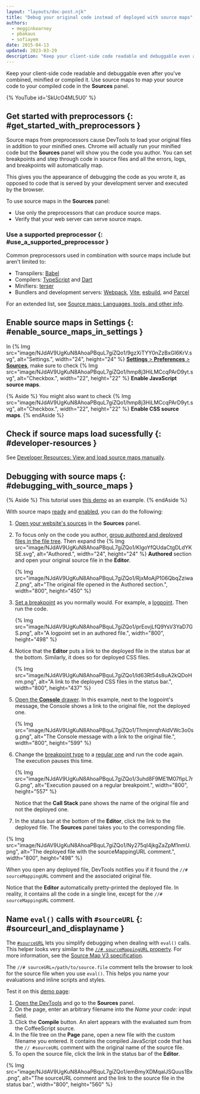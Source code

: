 ```yaml
---
layout: "layouts/doc-post.njk"
title: "Debug your original code instead of deployed with source maps"
authors:
  - megginkearney
  - pbakaus
  - sofiayem
date: 2015-04-13
updated: 2023-03-29
description: "Keep your client-side code readable and debuggable even after you've combined, minified, or compiled it."
---
```


Keep your client-side code readable and debuggable even after you've combined, minified or compiled
it. Use source maps to map your source code to your compiled code in the **Sources** panel.

{% YouTube id='SkUcO4ML5U0' %}

## Get started with preprocessors {: #get_started_with_preprocessors }

Source maps from preprocessors cause DevTools to load your original files in addition to your minified ones.
Chrome will actually run your minified code but the **Sources** panel will show you the code you author.
You can set breakpoints and step through code in source files and all the errors, logs, and breakpoints will automatically map.

This gives you the appearance of debugging the code as you wrote it, as opposed to code that is served by your development server and executed by the browser.

To use source maps in the **Sources** panel:

- Use only the preprocessors that can produce source maps.
- Verify that your web server can serve source maps.

### Use a supported preprocessor {: #use_a_supported_preprocessor }

Common preprocessors used in combination with source maps include but aren't limited to:

- Transpilers: [Babel][5]
- Compilers: [TypeScript][8] and [Dart][10]
- Minifiers: [terser](https://github.com/terser/terser)
- Bundlers and development servers: [Webpack](https://webpack.js.org/), [Vite](https://vitejs.dev/), [esbuild](https://esbuild.github.io/), and [Parcel](https://parceljs.org/)

For an extended list, see [Source maps: Languages, tools, and other info][4].

## Enable source maps in Settings {: #enable_source_maps_in_settings }

In {% Img src="image/NJdAV9UgKuN8AhoaPBquL7giZQo1/9gzXiTYY0nZzBxGI6KrV.svg", alt="Settings.", width="24", height="24" %} [**Settings** > **Preferences** > **Sources**](/docs/devtools/settings/preferences/#sources), make sure to check {% Img src="image/NJdAV9UgKuN8AhoaPBquL7giZQo1/hmp8j3HiLMCcqPArD9yt.svg", alt="Checkbox.", width="22", height="22" %} **Enable JavaScript source maps**.

{% Aside %}
You might also want to check {% Img src="image/NJdAV9UgKuN8AhoaPBquL7giZQo1/hmp8j3HiLMCcqPArD9yt.svg", alt="Checkbox.", width="22", height="22" %} **Enable CSS source maps**.
{% endAside %}

## Check if source maps load sucessfully {: #developer-resources }

See [Developer Resources: View and load source maps manually](/docs/devtools/developer-resources).

## Debugging with source maps {: #debugging_with_source_maps }

{% Aside %}
This tutorial uses [this demo](https://github.com/jecfish/parcel-demo) as an example.
{% endAside %}

With source maps [ready](#use_a_supported_preprocessor) and [enabled](#enable_source_maps_in_settings), you can do the following:

1. [Open your website's sources](/docs/devtools/javascript/#sources-ui) in the **Sources** panel.
1. To focus only on the code you author, [group authored and deployed files in the file tree](/docs/devtools/javascript/reference/#group-authored-and-deployed). Then expand the {% Img src="image/NJdAV9UgKuN8AhoaPBquL7giZQo1/KIgoYfQUdaCtgDLdYKSE.svg", alt="Authored.", width="24", height="24" %} **Authored** section and open your original source file in the **Editor**.

   {% Img src="image/NJdAV9UgKuN8AhoaPBquL7giZQo1/RjxMoAjP106QbqZziwaZ.png", alt="The original file opened in the Authored section.", width="800", height="450" %}

1. [Set a breakpoint](/docs/devtools/javascript/breakpoints/) as you normally would. For example, a [logpoint](/docs/devtools/javascript/breakpoints/#log-loc). Then run the code.

   {% Img src="image/NJdAV9UgKuN8AhoaPBquL7giZQo1/prEovjLfQ9YsV3YaD7GS.png", alt="A logpoint set in an authored file.", width="800", height="498" %}

1. Notice that the **Editor** puts a link to the deployed file in the status bar at the bottom. Similarly, it does so for deployed CSS files.

   {% Img src="image/NJdAV9UgKuN8AhoaPBquL7giZQo1/ld63Rt54s8uA2kQDoHnm.png", alt="A link to the deployed CSS files in the status bar.", width="800", height="437" %}

1. [Open the **Console** drawer](/docs/devtools/console/reference/#drawer). In this example, next to the logpoint's message, the Console shows a link to the original file, not the deployed one.

   {% Img src="image/NJdAV9UgKuN8AhoaPBquL7giZQo1/ThmjmrqfrAldVWc3o0sg.png", alt="The Console message with a link to the original file.", width="800", height="599" %}

1. Change the [breakpoint type](/docs/devtools/javascript/breakpoints/#overview) to a [regular one](/docs/devtools/javascript/breakpoints/#loc) and run the code again. The execution pauses this time.

   {% Img src="image/NJdAV9UgKuN8AhoaPBquL7giZQo1/3uhd8F9ME1M07fipL7rG.png", alt="Execution paused on a regular breakpoint.", width="800", height="557" %}

   Notice that the **Call Stack** pane shows the name of the original file and not the deployed one.

1. In the status bar at the bottom of the **Editor**, click the link to the deployed file. The **Sources** panel takes you to the corresponding file.

{% Img src="image/NJdAV9UgKuN8AhoaPBquL7giZQo1/Ny275qI4jkgZaZpM1nmU.png", alt="The deployed file with the sourceMappingURL comment.", width="800", height="498" %}

When you open any deployed file, DevTools notifies you if it found the `//# sourceMappingURL` comment and the associated original file.

Notice that the **Editor** automatically pretty-printed the deployed file. In reality, it contains all the code in a single line, except for the `//# sourceMappingURL` comment.

## Name `eval()` calls with `#sourceURL` {: #sourceurl_and_displayname }

The [`#sourceURL`](/blog/sourcemappingurl-and-sourceurl-syntax-changed/#sourceurl) lets you simplify debugging
when dealing with `eval()` calls. This helper looks very similar to the [`//# sourceMappingURL` property](/blog/sourcemaps/#how-does-the-source-map-work). For more information, see the [Source Map V3 specification](https://sourcemaps.info/spec.html).

The `//# sourceURL=/path/to/source.file` comment tells the browser to look for the source file when you use `eval()`. This helps you name your evaluations and inline scripts and styles.

Test it on this [demo page][13]:

1. [Open the DevTools](/docs/devtools/open) and go to the **Sources** panel.
1. On the page, enter an arbitrary filename into the _Name your code:_ input field.
1. Click the **Compile** button. An alert appears with the evaluated sum from the CoffeeScript source.
1. In the file tree on the **Page** pane, open a new file with the custom filename you entered. It contains the compiled JavaScript code that has the `// #sourceURL` comment with the original name of the source file.
1. To open the source file, click the link in the status bar of the **Editor**.

{% Img src="image/NJdAV9UgKuN8AhoaPBquL7giZQo1/emBmyXDMqalJSQuus1Bx.png", alt="The sourceURL comment and the link to the source file in the status bar.", width="800", height="560" %}

[4]: https://github.com/ryanseddon/source-map/wiki/Source-maps:-languages,-tools-and-other-info
[5]: https://babeljs.io/
[7]: https://github.com/google/closure-compiler
[8]: http://www.typescriptlang.org/
[10]: https://www.dartlang.org
[12]: /docs/devtools/javascript/#code-stepping
[13]: http://www.thecssninja.com/demo/source_mapping/compile.html
